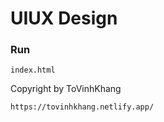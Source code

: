 # UIUX Design
### Run
`
index.html
`

Copyright by ToVinhKhang
<br/>

``
https://tovinhkhang.netlify.app/
``
